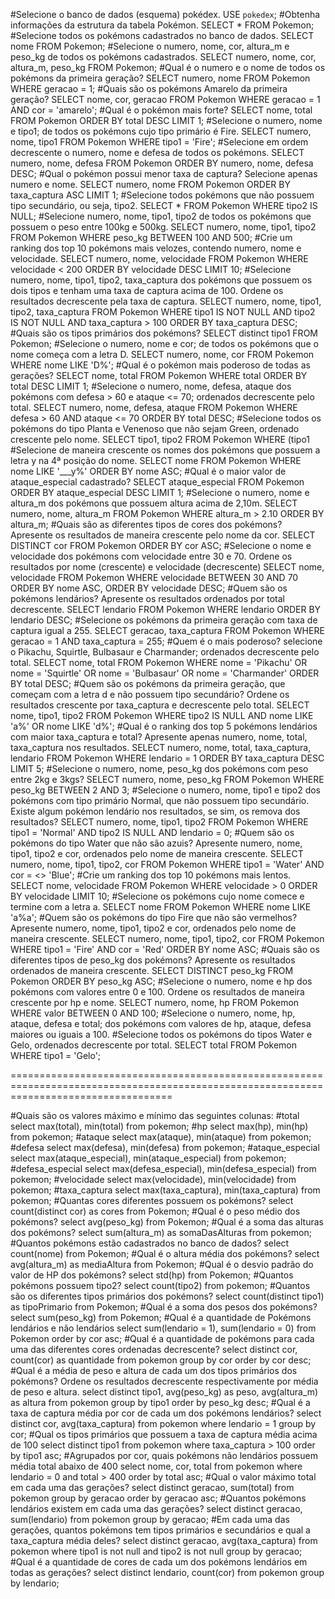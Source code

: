 #Selecione o banco de dados (esquema) pokédex.
USE `pokedex`;
#Obtenha informações da estrutura da tabela Pokémon.
SELECT * FROM Pokemon;
#Selecione todos os pokémons cadastrados no banco de dados.
SELECT nome FROM Pokemon;
#Selecione o numero, nome, cor, altura_m e peso_kg de todos os pokémons cadastrados.
SELECT numero, nome, cor, altura_m, peso_kg
FROM Pokemon;
#Qual é o numero e o nome de todos os pokémons da primeira geração?
SELECT numero, nome FROM Pokemon WHERE geracao = 1;
#Quais são os pokémons Amarelo da primeira geração?
SELECT nome, cor, geracao FROM Pokemon WHERE geracao = 1 AND cor = 'amarelo';
#Qual é o pokémon mais forte?
SELECT nome, total FROM Pokemon ORDER BY total DESC LIMIT 1;
#Selecione o numero, nome e tipo1; de todos os pokémons cujo tipo primário é Fire.
SELECT numero, nome, tipo1 FROM Pokemon WHERE tipo1 = 'Fire';
#Selecione em ordem decrescente o numero, nome e defesa de todos os pokémons.
SELECT numero, nome, defesa FROM Pokemon ORDER BY numero, nome, defesa DESC;
#Qual o pokémon possui menor taxa de captura? Selecione apenas numero e nome.
SELECT numero, nome FROM Pokemon ORDER BY taxa_captura ASC LIMIT 1;
#Selecione todos pokémons que não possuem tipo secundário, ou seja, tipo2.
SELECT * FROM Pokemon WHERE tipo2 IS NULL;
#Selecione numero, nome, tipo1, tipo2 de todos os pokémons que possuem o peso entre 100kg e 500kg.
SELECT numero, nome, tipo1, tipo2 FROM Pokemon WHERE peso_kg BETWEEN 100 AND 500;
#Crie um ranking dos top 10 pokémons mais velozes, contendo numero, nome e velocidade.
SELECT numero, nome, velocidade FROM Pokemon WHERE velocidade < 200 ORDER BY velocidade DESC LIMIT 10;
#Selecione numero, nome, tipo1, tipo2, taxa_captura dos pokémons que possuem os dois tipos e tenham uma taxa de captura acima de 100. Ordene os resultados decrescente pela taxa de captura.
SELECT numero, nome, tipo1, tipo2, taxa_captura FROM Pokemon WHERE tipo1 IS NOT NULL AND tipo2 IS NOT NULL AND taxa_captura > 100 ORDER BY taxa_captura DESC;
#Quais são os tipos primários dos pokémons?
SELECT distinct tipo1 FROM Pokemon; 
#Selecione o numero, nome e cor; de todos os pokémons que o nome começa com a letra D.
SELECT numero, nome, cor FROM Pokemon WHERE nome LIKE 'D%';
#Qual é o pokémon mais poderoso de todas as gerações?
SELECT nome, total FROM Pokemon WHERE total ORDER BY total DESC LIMIT 1;
#Selecione o numero, nome, defesa, ataque dos pokémons com defesa > 60 e ataque <= 70; ordenados decrescente pelo total.
SELECT numero, nome, defesa, ataque FROM Pokemon WHERE defesa > 60 AND ataque <= 70 ORDER BY total DESC;
#Selecione todos os pokémons do tipo Planta e Venenoso que não sejam Green, ordenado crescente pelo nome.
SELECT tipo1, tipo2 FROM Pokemon WHERE (tipo1 
#Selecione de maneira crescente os nomes dos pokémons que possuem a letra y na 4ª posição do nome.
SELECT nome FROM Pokemon WHERE nome LIKE '___y%' ORDER BY nome ASC;
#Qual é o maior valor de ataque_especial cadastrado?
SELECT ataque_especial FROM Pokemon ORDER BY ataque_especial DESC LIMIT 1;
#Selecione o numero, nome e altura_m dos pokémons que possuem altura acima de 2,10m.
SELECT numero, nome, altura_m FROM Pokemon WHERE altura_m > 2.10 ORDER BY altura_m;
#Quais são as diferentes tipos de cores dos pokémons? Apresente os resultados de maneira crescente pelo nome da cor.
SELECT DISTINCT cor FROM Pokemon ORDER BY cor ASC;
#Selecione o nome e velocidade dos pokémons com velocidade entre 30 e 70. Ordene os resultados por nome (crescente) e velocidade (decrescente)
SELECT nome, velocidade FROM Pokemon WHERE velocidade BETWEEN 30 AND 70 ORDER BY nome ASC, ORDER BY velocidade DESC;
#Quem são os pokémons lendários? Apresente os resultados ordenados por total decrescente.
SELECT lendario FROM Pokemon WHERE lendario ORDER BY lendario DESC;
#Selecione os pokémons da primeira geração com taxa de captura igual a 255.
SELECT geracao, taxa_captura FROM Pokemon WHERE geracao = 1 AND taxa_captura = 255;
#Quem é o mais poderoso? selecione o Pikachu, Squirtle, Bulbasaur e Charmander; ordenados decrescente pelo total.
SELECT nome, total FROM Pokemon WHERE nome = 'Pikachu' OR nome = 'Squirtle' OR nome = 'Bulbasaur' OR nome = 'Charmander' ORDER BY total DESC;
#Quem são os pokémons da primeira geração, que começam com a letra d e não possuem tipo secundário? Ordene os resultados crescente por taxa_captura e decrescente pelo total.
SELECT nome, tipo1, tipo2 FROM Pokemon WHERE tipo2 IS NULL AND nome LIKE 'a%' OR nome LIKE 'd%';
#Qual é o ranking dos top 5 pokémons lendários com maior taxa_captura e total? Apresente apenas numero, nome, total, taxa_captura nos resultados.
SELECT numero, nome, total, taxa_captura, lendario FROM Pokemon WHERE lendario = 1 ORDER BY taxa_captura DESC LIMIT 5;
#Selecione o numero, nome, peso_kg dos pokémons com peso entre 2kg e 3kgs?
SELECT numero, nome, peso_kg FROM Pokemon WHERE peso_kg BETWEEN 2 AND 3;
#Selecione o numero, nome, tipo1 e tipo2 dos pokémons com tipo primário Normal, que não possuem tipo secundário. Existe algum pokémon lendário nos resultados, se sim, os remova dos resultados?
SELECT numero, nome, tipo1, tipo2 FROM Pokemon WHERE tipo1 = 'Normal' AND tipo2 IS NULL AND lendario = 0;
#Quem são os pokémons do tipo Water que não são azuis? Apresente numero, nome, tipo1, tipo2 e cor, ordenados pelo nome de maneira crescente.
SELECT numero, nome, tipo1, tipo2, cor FROM Pokemon WHERE tipo1 = 'Water' AND cor = <> 'Blue'; 
#Crie um ranking dos top 10 pokémons mais lentos.
SELECT nome, velocidade FROM Pokemon WHERE velocidade > 0 ORDER BY velocidade LIMIT 10;
#Selecione os pokémons cujo nome comece e termine com a letra a.
SELECT nome FROM Pokemon WHERE nome LIKE 'a%a';
#Quem são os pokémons do tipo Fire que não são vermelhos? Apresente numero, nome, tipo1, tipo2 e cor, ordenados pelo nome de maneira crescente.
SELECT numero, nome, tipo1, tipo2, cor FROM Pokemon WHERE tipo1 = 'Fire' AND cor = 'Red' ORDER BY nome ASC;
#Quais são os diferentes tipos de peso_kg dos pokémons? Apresente os resultados ordenados de maneira crescente.
SELECT DISTINCT peso_kg FROM Pokemon ORDER BY peso_kg ASC;
#Selecione o numero, nome e hp dos pokémons com valores entre 0 e 100. Ordene os resultados de maneira crescente por hp e nome.
SELECT numero, nome, hp FROM Pokemon WHERE valor BETWEEN 0 AND 100;
#Selecione o numero, nome, hp, ataque, defesa e total; dos pokémons com valores de hp, ataque, defesa maiores ou iguais a 100.
#Selecione todos os pokémons do tipos Water e Gelo, ordenados decrescente por total.
SELECT total FROM Pokemon WHERE tipo1 = 'Gelo';

========================================================================================================================================

#Quais são os valores máximo e mínimo das seguintes colunas:
#total 
select max(total), min(total) from pokemon;
#hp
select max(hp), min(hp) from pokemon;
#ataque
select max(ataque), min(ataque) from pokemon;
#defesa
select max(defesa), min(defesa) from pokemon;
#ataque_especial
select max(ataque_especial), min(ataque_especial) from pokemon;
#defesa_especial
select max(defesa_especial), min(defesa_especial) from pokemon;
#velocidade
select max(velocidade), min(velocidade) from pokemon;
#taxa_captura
select max(taxa_captura), min(taxa_captura) from pokemon;
#Quantas cores diferentes possuem os pokémons?
select count(distinct cor) as cores from Pokemon;
#Qual é o peso médio dos pokémons?
select avg(peso_kg) from Pokemon;
#Qual é a soma das alturas dos pokémons?
select sum(altura_m) as somaDasAlturas from pokemon;
#Quantos pokémons estão cadastrados no banco de dados?
select count(nome) from Pokemon;
#Qual é o altura média dos pokémons?
select avg(altura_m) as mediaAltura from Pokemon;
#Qual é o desvio padrão do valor de HP dos pokémons?
select std(hp) from Pokemon;
#Quantos pokémons possuem tipo2?
select count(tipo2) from pokemon;
#Quantos são os diferentes tipos primários dos pokémons?
select count(distinct tipo1) as tipoPrimario from Pokemon;
#Qual é a soma dos pesos dos pokémons?
select sum(peso_kg) from Pokemon;
#Qual é a quantidade de Pokémons lendários e não lendários
select sum(lendario = 1), sum(lendario = 0) from Pokemon order by cor asc;
#Qual é a quantidade de pokémons para cada uma das diferentes cores ordenadas decrescente?
select distinct cor, count(cor) as quantidade from pokemon group by cor order by cor desc;
#Qual é a média de peso e altura de cada um dos tipos primários dos pokémons? Ordene os resultados decrescente respectivamente por média de peso e altura.
select distinct tipo1, avg(peso_kg) as peso, avg(altura_m) as altura from pokemon group by tipo1 order by peso_kg desc;
#Qual é a taxa de captura média por cor de cada um dos pokémons lendários?
select distinct cor, avg(taxa_captura) from pokemon where lendario = 1 group by cor;
#Qual os tipos primários que possuem a taxa de captura média acima de 100
select distinct tipo1 from pokemon where taxa_captura > 100 order by tipo1 asc;
#Agrupados por cor, quais pokémons não lendários possuem média total abaixo de 400
select nome, cor, total from pokemon where lendario = 0 and total > 400 order by total asc;
#Qual o valor máximo total em cada uma das gerações?
select distinct geracao, sum(total) from pokemon group by geracao order by geracao asc;
#Quantos pokémons lendários existem em cada uma das gerações?
select distinct geracao, sum(lendario) from pokemon group by geracao;
#Em cada uma das gerações, quantos pokémons tem tipos primários e secundários e qual a taxa_captura média deles?
select distinct geracao, avg(taxa_captura) from pokemon where tipo1 is not null and tipo2 is not null group by geracao;
#Qual é a quantidade de cores de cada um dos pokémons lendários em todas as gerações?
select distinct lendario, count(cor) from pokemon group by lendario;
